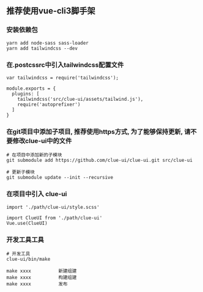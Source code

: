 
## 推荐使用vue-cli3脚手架

### 安装依赖包
```
yarn add node-sass sass-loader
yarn add tailwindcss --dev
```

### 在.postcssrc中引入tailwindcss配置文件
```
var tailwindcss = require('tailwindcss');

module.exports = {
  plugins: [
    tailwindcss('src/clue-ui/assets/tailwind.js'),
    require('autoprefixer')
  ]
}
```

### 在git项目中添加子项目, 推荐使用https方式, 为了能够保持更新, 请不要修改clue-ui中的文件
```
# 在项目中添加新的子模块
git submodule add https://github.com/clue-ui/clue-ui.git src/clue-ui

# 更新子模块
git submodule update --init --recursive
```

### 在项目中引入 clue-ui
```
import './path/clue-ui/style.scss'

import ClueUI from './path/clue-ui'
Vue.use(ClueUI)
```

### 开发工具工具
```
# 开发工具
clue-ui/bin/make

make xxxx          新建组建
make xxxx          构建组建
make xxxx          发布
```